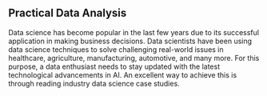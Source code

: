 ## Practical Data Analysis

Data science has become popular in the last few years due to its successful application in making business decisions. 
Data scientists have been using data science techniques to solve challenging real-world issues in healthcare, agriculture, manufacturing, automotive, and many more. For this purpose, a data enthusiast needs to stay updated with the latest technological advancements in AI. An excellent way to achieve this is through reading industry data science case studies.
